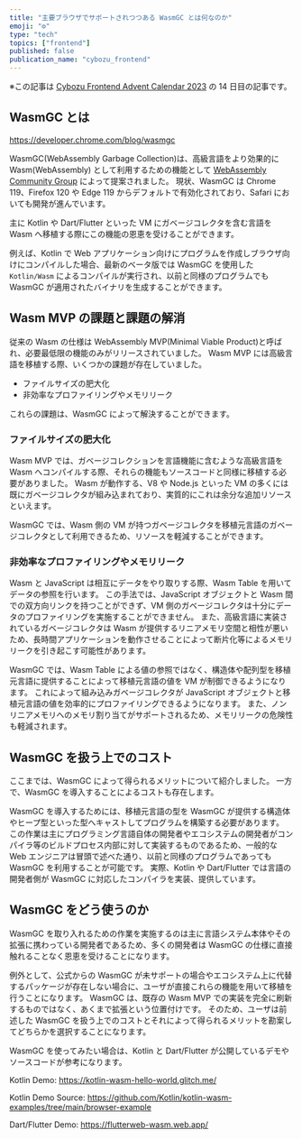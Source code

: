 ```yaml
---
title: "主要ブラウザでサポートされつつある WasmGC とは何なのか"
emoji: "⚙️"
type: "tech"
topics: ["frontend"]
published: false
publication_name: "cybozu_frontend"
---
```


※この記事は [Cybozu Frontend Advent Calendar 2023](https://adventar.org/calendars/9255) の 14 日目の記事です。

## WasmGC とは

https://developer.chrome.com/blog/wasmgc

WasmGC(WebAssembly Garbage Collection)は、高級言語をより効果的に Wasm(WebAssembly) として利用するための機能として [WebAssembly Community Group](https://www.w3.org/community/webassembly/) によって提案されました。
現状、WasmGC は Chrome 119、Firefox 120 や Edge 119 からデフォルトで有効化されており、Safari においても開発が進んでいます。

主に Kotlin や Dart/Flutter といった VM にガベージコレクタを含む言語を Wasm へ移植する際にこの機能の恩恵を受けることができます。

例えば、Kotlin で Web アプリケーション向けにプログラムを作成しブラウザ向けにコンパイルした場合、最新のベータ版では WasmGC を使用した `Kotlin/Wasm` によるコンパイルが実行され、以前と同様のプログラムでも WasmGC が適用されたバイナリを生成することができます。

## Wasm MVP の課題と課題の解消

従来の Wasm の仕様は WebAssembly MVP(Minimal Viable Product)と呼ばれ、必要最低限の機能のみがリリースされていました。
Wasm MVP には高級言語を移植する際、いくつかの課題が存在していました。

- ファイルサイズの肥大化
- 非効率なプロファイリングやメモリリーク

これらの課題は、WasmGC によって解決することができます。

### ファイルサイズの肥大化

Wasm MVP では、ガベージコレクションを言語機能に含むような高級言語を Wasm へコンパイルする際、それらの機能もソースコードと同様に移植する必要がありました。
Wasm が動作する、V8 や Node.js といった VM の多くには既にガベージコレクタが組み込まれており、実質的にこれは余分な追加リソースといえます。

WasmGC では、Wasm 側の VM が持つガベージコレクタを移植元言語のガベージコレクタとして利用できるため、リソースを軽減することができます。

### 非効率なプロファイリングやメモリリーク

Wasm と JavaScript は相互にデータをやり取りする際、Wasm Table を用いてデータの参照を行います。
この手法では、JavaScript オブジェクトと Wasm 間での双方向リンクを持つことができず、VM 側のガベージコレクタは十分にデータのプロファイリングを実施することができません。
また、高級言語に実装されているガベージコレクタは Wasm が提供するリニアメモリ空間と相性が悪いため、長時間アプリケーションを動作させることによって断片化等によるメモリリークを引き起こす可能性があります。

WasmGC では、Wasm Table による値の参照ではなく、構造体や配列型を移植元言語に提供することによって移植元言語の値を VM が制御できるようになります。
これによって組み込みガベージコレクタが JavaScript オブジェクトと移植元言語の値を効率的にプロファイリングできるようになります。
また、ノンリニアメモリへのメモリ割り当てがサポートされるため、メモリリークの危険性も軽減されます。

## WasmGC を扱う上でのコスト

ここまでは、WasmGC によって得られるメリットについて紹介しました。
一方で、WasmGC を導入することによるコストも存在します。

WasmGC を導入するためには、移植元言語の型を WasmGC が提供する構造体やヒープ型といった型へキャストしてプログラムを構築する必要があります。
この作業は主にプログラミング言語自体の開発者やエコシステムの開発者がコンパイラ等のビルドプロセス内部に対して実装するものであるため、一般的な Web エンジニアは冒頭で述べた通り、以前と同様のプログラムであっても WasmGC を利用することが可能です。
実際、Kotlin や Dart/Flutter では言語の開発者側が WasmGC に対応したコンパイラを実装、提供しています。

## WasmGC をどう使うのか

WasmGC を取り入れるための作業を実施するのは主に言語システム本体やその拡張に携わっている開発者であるため、多くの開発者は WasmGC の仕様に直接触れることなく恩恵を受けることになります。

例外として、公式からの WasmGC が未サポートの場合やエコシステム上に代替するパッケージが存在しない場合に、ユーザが直接これらの機能を用いて移植を行うことになります。
WasmGC は、既存の Wasm MVP での実装を完全に刷新するものではなく、あくまで拡張という位置付けです。
そのため、ユーザは前述した WasmGC を扱う上でのコストとそれによって得られるメリットを勘案してどちらかを選択することになります。

WasmGC を使ってみたい場合は、Kotlin と Dart/Flutter が公開しているデモやソースコードが参考になります。

Kotlin Demo:
https://kotlin-wasm-hello-world.glitch.me/

Kotlin Demo Source:
https://github.com/Kotlin/kotlin-wasm-examples/tree/main/browser-example

Dart/Flutter Demo:
https://flutterweb-wasm.web.app/
